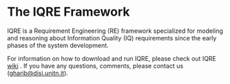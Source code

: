 The IQRE Framework
=====
IQRE is a Requirement Engineering (RE) framework specialized for modeling and reasoning about Information Quality (IQ) requirements since the early phases of the system development.

For information on how to download and run IQRE, please check out IQRE   [wiki](https://github.com/disi-unitn-RE-IQ/RE-IQ/wiki) . If you have any questions, comments, please contact us (gharib@disi.unitn.it).

